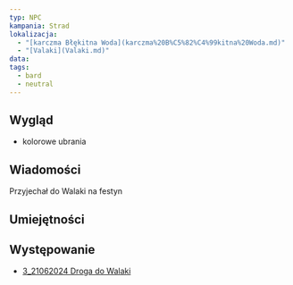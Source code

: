 ```yaml
---
typ: NPC
kampania: Strad
lokalizacja:
  - "[karczma Błękitna Woda](karczma%20B%C5%82%C4%99kitna%20Woda.md)"
  - "[Valaki](Valaki.md)"
data: 
tags:
  - bard
  - neutral
---
```


## Wygląd
- kolorowe ubrania

## Wiadomości
Przyjechał do Walaki na festyn

## Umiejętności

## Występowanie
- [3_21062024 Droga do Walaki](../sesje/3_21062024%20Droga%20do%20Walaki.md)





